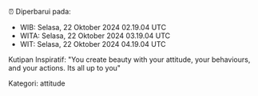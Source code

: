 ⏰ Diperbarui pada:
- WIB: Selasa, 22 Oktober 2024 02.19.04 UTC
- WITA: Selasa, 22 Oktober 2024 03.19.04 UTC
- WIT: Selasa, 22 Oktober 2024 04.19.04 UTC

Kutipan Inspiratif:
"You create beauty with your attitude, your behaviours, and your actions. Its all up to you"


Kategori: attitude

